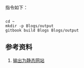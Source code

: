 指令如下：

~~~ shell

cd ~
mkdir -p Blogs/output
gitbook build Blogs Blogs/output

~~~

## 参考资料

1. [输出为静态网站](https://yuzeshan.gitbooks.io/gitbook-studying/content/output/outfile.html)